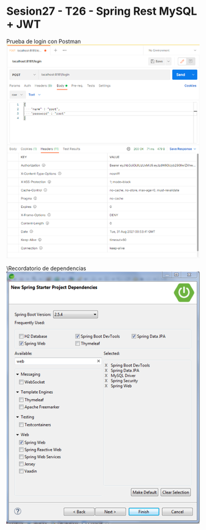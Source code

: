 # Sesion27 - T26 - Spring Rest MySQL + JWT

Prueba de login con Postman\
![Prueba de login con Postman](https://github.com/sergiogh7/sesion27-t26-spring-rest-mysql-y-jwt/blob/main/pruebaLoginToken.PNG?raw=true)

\Recordatorio de dependencias\
![Recordatorio de dependencias](https://github.com/sergiogh7/sesion27-t26-spring-rest-mysql-y-jwt/blob/main/dependencias%20recordatorio.png?raw=true)
